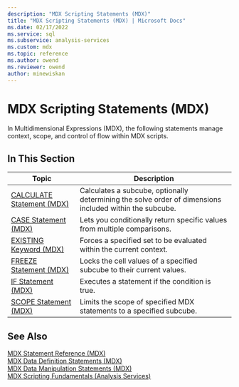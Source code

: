 ```yaml
---
description: "MDX Scripting Statements (MDX)"
title: "MDX Scripting Statements (MDX) | Microsoft Docs"
ms.date: 02/17/2022
ms.service: sql
ms.subservice: analysis-services
ms.custom: mdx
ms.topic: reference
ms.author: owend
ms.reviewer: owend
author: minewiskan
---
```

# MDX Scripting Statements (MDX)


  In Multidimensional Expressions (MDX), the following statements manage context, scope, and control of flow within MDX scripts.  
  
## In This Section  
  
|Topic|Description|  
|-----------|-----------------|  
|[CALCULATE Statement &#40;MDX&#41;](../mdx/mdx-scripting-calculate.md)|Calculates a subcube, optionally determining the solve order of dimensions included within the subcube.|  
|[CASE Statement &#40;MDX&#41;](../mdx/case-statement-mdx.md)|Lets you conditionally return specific values from multiple comparisons.|  
|[EXISTING Keyword &#40;MDX&#41;](/analysis-services/multidimensional-models/mdx/mdx-query-existing-keyword)|Forces a specified set to be evaluated within the current context.|  
|[FREEZE Statement &#40;MDX&#41;](../mdx/mdx-scripting-freeze.md)|Locks the cell values of a specified subcube to their current values.|  
|[IF Statement  &#40;MDX&#41;](../mdx/mdx-scripting-if.md)|Executes a statement if the condition is true.|  
|[SCOPE Statement &#40;MDX&#41;](../mdx/mdx-scripting-scope.md)|Limits the scope of specified MDX statements to a specified subcube.|  
  
## See Also  
 [MDX Statement Reference &#40;MDX&#41;](../mdx/mdx-statement-reference-mdx.md)   
 [MDX Data Definition Statements &#40;MDX&#41;](../mdx/mdx-data-definition-statements-mdx.md)   
 [MDX Data Manipulation Statements &#40;MDX&#41;](../mdx/mdx-data-manipulation-statements-mdx.md)   
 [MDX Scripting Fundamentals &#40;Analysis Services&#41;](/analysis-services/multidimensional-models/mdx/mdx-scripting-fundamentals-analysis-services)  
  
